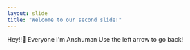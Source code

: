 ```yaml
---
layout: slide
title: "Welcome to our second slide!"
---
```

Hey!!👋 Everyone I'm Anshuman
Use the left arrow to go back!
